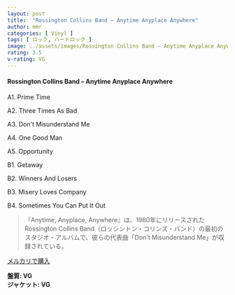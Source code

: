 ```yaml
---
layout: post
title:  "Rossington Collins Band – Anytime Anyplace Anywhere"
author: mmr
categories: [ Vinyl ]
tags: [ ロック, ハードロック ]
image: ../assets/images/Rossington Collins Band – Anytime Anyplace Anywhere.jpg
rating: 3.5
v-rating: VG
---
```


#### Rossington Collins Band – Anytime Anyplace Anywhere

A1. Prime Time

A2. Three Times As Bad

A3. Don't Misunderstand Me

A4. One Good Man

A5. Opportunity

B1. Getaway

B2. Winners And Losers

B3. Misery Loves Company

B4. Sometimes You Can Put It Out

> 『Anytime, Anyplace, Anywhere』は、1980年にリリースされたRossington Collins Band（ロッシントン・コリンズ・バンド）の最初のスタジオ・アルバムで、彼らの代表曲「Don't Misunderstand Me」が収録されている。

[メルカリで購入](https://jp.mercari.com/item/m91366471609)

<div class="mt-4 mb-4 d-flex align-items-center">
<strong class="mr-1">盤質: VG</strong>
</div>
<div class="mt-4 mb-4 d-flex align-items-center">
<strong class="mr-1">ジャケット: VG</strong>
</div>
